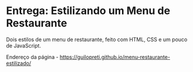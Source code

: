 # Entrega: Estilizando um Menu de Restaurante

Dois estilos de um menu de restaurante, feito com HTML, CSS e um pouco de JavaScript.

Endereço da página - https://guilopreti.github.io/menu-restaurante-estilizado/
